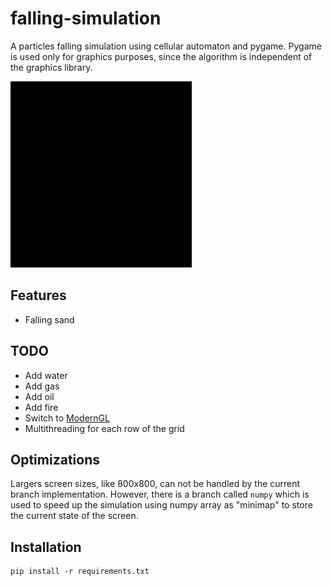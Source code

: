 # falling-simulation
A particles falling simulation using cellular automaton and pygame. Pygame is used only for graphics purposes, since the
algorithm is independent of the graphics library.

![sand](media/sand.gif)

## Features
- Falling sand

## TODO
- Add water
- Add gas
- Add oil
- Add fire
- Switch to [ModernGL](https://github.com/moderngl/moderngl)
- Multithreading for each row of the grid

## Optimizations

Largers screen sizes, like 800x800, can not be handled by the current branch implementation. However, there is a branch 
called `numpy` which is used to speed up the simulation using numpy array as "minimap" to store the current state of the screen.


## Installation
```
pip install -r requirements.txt
```